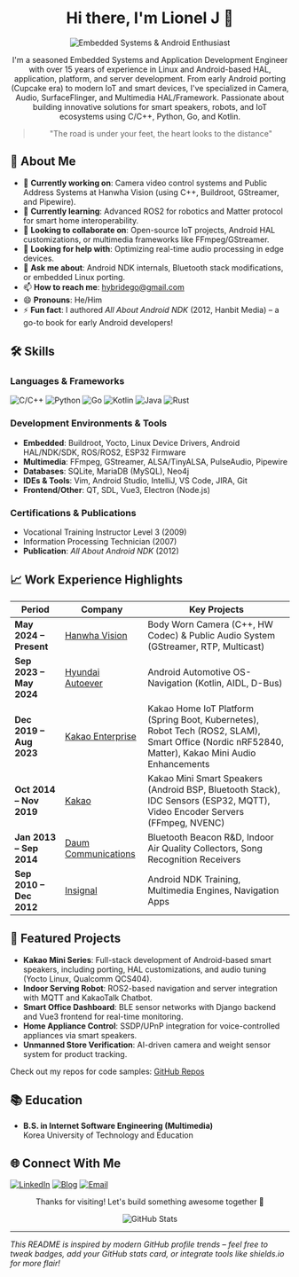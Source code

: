 <div align="center">

# Hi there, I'm Lionel J 👋

![Embedded Systems & Android Enthusiast](https://img.shields.io/badge/Embedded%20Systems%20%26%20Android-Enthusiast-brightgreen?style=for-the-badge&logo=android&logoColor=white)

I'm a seasoned Embedded Systems and Application Development Engineer with over 15 years of experience in Linux and Android-based HAL, application, platform, and server development. From early Android porting (Cupcake era) to modern IoT and smart devices, I've specialized in Camera, Audio, SurfaceFlinger, and Multimedia HAL/Framework. Passionate about building innovative solutions for smart speakers, robots, and IoT ecosystems using C/C++, Python, Go, and Kotlin.

> "The road is under your feet, the heart looks to the distance"

</div>

## 🚀 About Me

- 🔭 **Currently working on**: Camera video control systems and Public Address Systems at Hanwha Vision (using C++, Buildroot, GStreamer, and Pipewire).
- 🌱 **Currently learning**: Advanced ROS2 for robotics and Matter protocol for smart home interoperability.
- 👯 **Looking to collaborate on**: Open-source IoT projects, Android HAL customizations, or multimedia frameworks like FFmpeg/GStreamer.
- 🤔 **Looking for help with**: Optimizing real-time audio processing in edge devices.
- 💬 **Ask me about**: Android NDK internals, Bluetooth stack modifications, or embedded Linux porting.
- 📫 **How to reach me**: [hybridego@gmail.com](mailto:hybridego@gmail.com)
- 😄 **Pronouns**: He/Him
- ⚡ **Fun fact**: I authored *All About Android NDK* (2012, Hanbit Media) – a go-to book for early Android developers!

## 🛠️ Skills

### Languages & Frameworks
![C/C++](https://img.shields.io/badge/C/C++-blue?style=flat&logo=cplusplus&logoColor=white)
![Python](https://img.shields.io/badge/Python-3776AB?style=flat&logo=python&logoColor=white)
![Go](https://img.shields.io/badge/Go-00ADD8?style=flat&logo=go&logoColor=white)
![Kotlin](https://img.shields.io/badge/Kotlin-0095D5?style=flat&logo=kotlin&logoColor=white)
![Java](https://img.shields.io/badge/Java-ED8B00?style=flat&logo=java&logoColor=white)
![Rust](https://img.shields.io/badge/Rust-000000?style=flat&logo=rust&logoColor=white)

### Development Environments & Tools
- **Embedded**: Buildroot, Yocto, Linux Device Drivers, Android HAL/NDK/SDK, ROS/ROS2, ESP32 Firmware
- **Multimedia**: FFmpeg, GStreamer, ALSA/TinyALSA, PulseAudio, Pipewire
- **Databases**: SQLite, MariaDB (MySQL), Neo4j
- **IDEs & Tools**: Vim, Android Studio, IntelliJ, VS Code, JIRA, Git
- **Frontend/Other**: QT, SDL, Vue3, Electron (Node.js)

### Certifications & Publications
- Vocational Training Instructor Level 3 (2009)
- Information Processing Technician (2007)
- **Publication**: *All About Android NDK* (2012)

## 📈 Work Experience Highlights

| Period | Company | Key Projects |
|--------|---------|--------------|
| **May 2024 – Present** | [Hanwha Vision](https://www.hanwhavision.com/) | Body Worn Camera (C++, HW Codec) & Public Audio System (GStreamer, RTP, Multicast) |
| **Sep 2023 – May 2024** | [Hyundai Autoever](https://www.hyundai-autoever.com/) | Android Automotive OS-Navigation (Kotlin, AIDL, D-Bus) |
| **Dec 2019 – Aug 2023** | [Kakao Enterprise](https://www.kakaoenterprise.com/) | Kakao Home IoT Platform (Spring Boot, Kubernetes), Robot Tech (ROS2, SLAM), Smart Office (Nordic nRF52840, Matter), Kakao Mini Audio Enhancements |
| **Oct 2014 – Nov 2019** | [Kakao](https://www.kakaocorp.com/) | Kakao Mini Smart Speakers (Android BSP, Bluetooth Stack), IDC Sensors (ESP32, MQTT), Video Encoder Servers (FFmpeg, NVENC) |
| **Jan 2013 – Sep 2014** | [Daum Communications](https://www.kakaocorp.com/) | Bluetooth Beacon R&D, Indoor Air Quality Collectors, Song Recognition Receivers |
| **Sep 2010 – Dec 2012** | [Insignal](https://www.insignal.co.kr/) | Android NDK Training, Multimedia Engines, Navigation Apps |

## 🎯 Featured Projects

- **Kakao Mini Series**: Full-stack development of Android-based smart speakers, including porting, HAL customizations, and audio tuning (Yocto Linux, Qualcomm QCS404).
- **Indoor Serving Robot**: ROS2-based navigation and server integration with MQTT and KakaoTalk Chatbot.
- **Smart Office Dashboard**: BLE sensor networks with Django backend and Vue3 frontend for real-time monitoring.
- **Home Appliance Control**: SSDP/UPnP integration for voice-controlled appliances via smart speakers.
- **Unmanned Store Verification**: AI-driven camera and weight sensor system for product tracking.

Check out my repos for code samples: [GitHub Repos](https://github.com/hybridego?tab=repositories)

## 📚 Education
- **B.S. in Internet Software Engineering (Multimedia)**  
  Korea University of Technology and Education

## 🌐 Connect With Me
[![LinkedIn](https://img.shields.io/badge/LinkedIn-0077B5?style=for-the-badge&logo=linkedin&logoColor=white)](https://www.linkedin.com/in/hochul-jeon-/) <!-- Add your LinkedIn if available -->
[![Blog](https://img.shields.io/badge/Blog-FF5722?style=for-the-badge&logo=wordpress&logoColor=white)](https://hybridego.github.io/) <!-- Your blog -->
[![Email](https://img.shields.io/badge/Email-D14836?style=for-the-badge&logo=gmail&logoColor=white)](mailto:hybridego@gmail.com)

<div align="center">
  
Thanks for visiting! Let's build something awesome together 🚀

![GitHub Stats](https://github-readme-stats.vercel.app/api?username=hybridego&show_icons=true&theme=radical) <!-- Optional: Add if you have stats setup -->

</div>

---

*This README is inspired by modern GitHub profile trends – feel free to tweak badges, add your GitHub stats card, or integrate tools like shields.io for more flair!*
